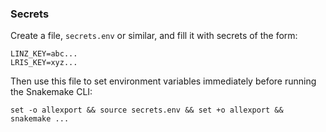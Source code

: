 ### Secrets

Create a file, `secrets.env` or similar, and fill it with secrets of the form:

```env
LINZ_KEY=abc...
LRIS_KEY=xyz...
```

Then use this file to set environment variables immediately before running the Snakemake CLI:

`set -o allexport && source secrets.env && set +o allexport && snakemake ...`